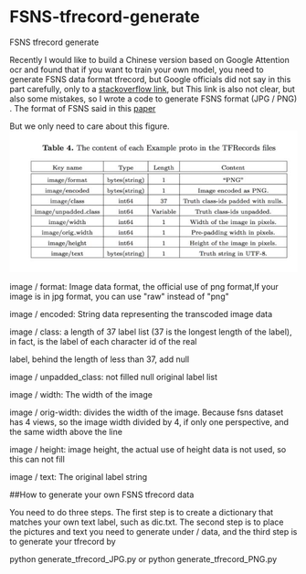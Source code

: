 # FSNS-tfrecord-generate
FSNS tfrecord  generate

Recently I would like to build a Chinese version based on Google Attention ocr and found that if you want to train your own model, you need to generate FSNS data format tfrecord, but Google officials did not say in this part carefully, only to a [stackoverflow link](https://stackoverflow.com/a/44461910/743658), but This link is also not clear, but also some mistakes, so I wrote a code to generate FSNS format (JPG / PNG) .
The format of FSNS said in this [paper](https://arxiv.org/pdf/1702.03970.pdf)

But we only need to care about this figure.
![image](https://github.com/A-bone1/FSNS-tfrecord-generate/blob/master/images/FSNS_format.jpg)

image / format: Image data format, the official use of png format,If your image is in jpg format, you can use "raw" instead of "png" 

image / encoded: String data representing the transcoded image data

image / class: a length of 37 label list (37 is the longest length of the label), in fact, is the label of each character id of the real

label, behind the length of less than 37, add null

image / unpadded_class: not filled null original label list

image / width: The width of the image

image / orig-width: divides the width of the image. Because fsns dataset has 4 views, so the image width divided by 4, if only one perspective, and the same width above the line

image / height: image height, the actual use of height data is not used, so this can not fill

image / text: The original label string

##How to generate your own FSNS tfrecord data

You need to do three steps. The first step is to create a dictionary that matches your own text label, such as dic.txt. The second step is to place the pictures and text you need to generate under / data, and the third step is to generate your tfrecord by

python generate_tfrecord_JPG.py or python generate_tfrecord_PNG.py
